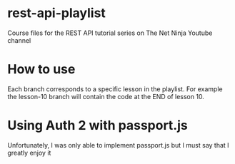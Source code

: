 # rest-api-playlist
Course files for the REST API tutorial series on The Net Ninja Youtube channel

# How to use
Each branch corresponds to a specific lesson in the playlist. For example the lesson-10 branch will contain the code at the END of lesson 10. 

# Using Auth 2 with passport.js
Unfortunately, I was only able to implement passport.js but I must say that I greatly enjoy it
